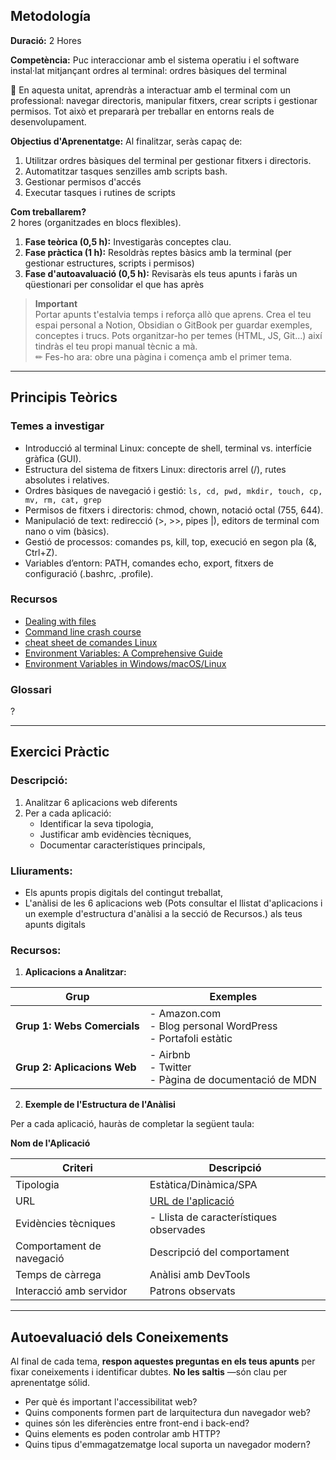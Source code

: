 ## Metodología

**Duració:** 2 Hores

**Competència:** Puc interaccionar amb el sistema operatiu i el software instal·lat mitjançant ordres al terminal: ordres bàsiques del terminal

👋 En aquesta unitat, aprendràs a interactuar amb el terminal com un professional: navegar directoris, manipular fitxers, crear scripts i gestionar permisos. Tot això et prepararà per treballar en entorns reals de desenvolupament.

**Objectius d'Aprenentatge:** Al finalitzar, seràs capaç de:

1. Utilitzar ordres bàsiques del terminal per gestionar fitxers i directoris.
2. Automatitzar tasques senzilles amb scripts bash.
3. Gestionar permisos d'accés
4. Executar tasques i rutines de scripts

**Com treballarem?**  
2 hores (organitzades en blocs flexibles).

1. **Fase teòrica (0,5 h):** Investigaràs conceptes clau.
2. **Fase pràctica (1 h):** Resoldràs reptes bàsics amb la terminal (per gestionar estructures, scripts i permisos)
3. **Fase d'autoavaluació (0,5 h):** Revisaràs els teus apunts i faràs un qüestionari per consolidar el que has après

> **Important**  
> Portar apunts t'estalvia temps i reforça allò que aprens. Crea el teu espai personal a Notion, Obsidian o GitBook per guardar exemples, conceptes i trucs. Pots organitzar-ho per temes (HTML, JS, Git...) així tindràs el teu propi manual tècnic a mà.  
> ✏ Fes-ho ara: obre una pàgina i comença amb el primer tema.

---

## Principis Teòrics

### Temes a investigar

- Introducció al terminal Linux: concepte de shell, terminal vs. interfície gràfica (GUI).
- Estructura del sistema de fitxers Linux: directoris arrel (/), rutes absolutes i relatives.
- Ordres bàsiques de navegació i gestió: `ls, cd, pwd, mkdir, touch, cp, mv, rm, cat, grep`
- Permisos de fitxers i directoris: chmod, chown, notació octal (755, 644).
- Manipulació de text: redirecció (>, >>, pipes |), editors de terminal com nano o vim (bàsics).
- Gestió de processos: comandes ps, kill, top, execució en segon pla (&, Ctrl+Z).
- Variables d’entorn: PATH, comandes echo, export, fitxers de configuració (.bashrc, .profile).

### Recursos

- [Dealing with files](https://developer.mozilla.org/en-US/docs/Learn_web_development/Getting_started/Environment_setup/Dealing_with_files)
- [Command line crash course](https://developer.mozilla.org/en-US/docs/Learn_web_development/Getting_started/Environment_setup/Command_line)
- [cheat sheet de comandes Linux](https://tldr.sh/)
- [Environment Variables: A Comprehensive Guide](https://dev.to/pizofreude/environment-variables-a-comprehensive-guide-34dg)
- [Environment Variables in Windows/macOS/Linux](https://www3.ntu.edu.sg/home/ehchua/programming/howto/Environment_Variables.html)

### Glossari

?

---

## Exercici Pràctic

### Descripció:

1. Analitzar 6 aplicacions web diferents
2. Per a cada aplicació:
   - Identificar la seva tipologia,
   - Justificar amb evidències tècniques,
   - Documentar característiques principals,

### Lliuraments:

- Els apunts propis digitals del contingut treballat,
- L'anàlisi de les 6 aplicacions web (Pots consultar el llistat d'aplicacions i un exemple d'estructura d'anàlisi a la secció de Recursos.) als teus apunts digitals

### Recursos:

1. **Aplicacions a Analitzar:**

| Grup | Exemples |
|------|----------|
| **Grup 1: Webs Comercials** | - Amazon.com<br>- Blog personal WordPress<br>- Portafoli estàtic |
| **Grup 2: Aplicacions Web** | - Airbnb<br>- Twitter<br>- Pàgina de documentació de MDN |

2. **Exemple de l'Estructura de l'Anàlisi**

Per a cada aplicació, hauràs de completar la següent taula:

**Nom de l'Aplicació**

| Criteri | Descripció |
|---------|------------|
| Tipologia | Estàtica/Dinàmica/SPA |
| URL | [URL de l'aplicació](#) |
| Evidències tècniques | - Llista de característiques observades |
| Comportament de navegació | Descripció del comportament |
| Temps de càrrega | Anàlisi amb DevTools |
| Interacció amb servidor | Patrons observats |

---

## Autoevaluació dels Coneixements

Al final de cada tema, **respon aquestes preguntas en els teus apunts** per fixar coneixements i identificar dubtes. **No les saltis** —són clau per aprenentatge sólid.

- Per què és important l'accessibilitat web?
- Quins components formen part de larquitectura dun navegador web?
- quines són les diferències entre front-end i back-end?
- Quins elements es poden controlar amb HTTP?
- Quins tipus d'emmagatzematge local suporta un navegador modern?